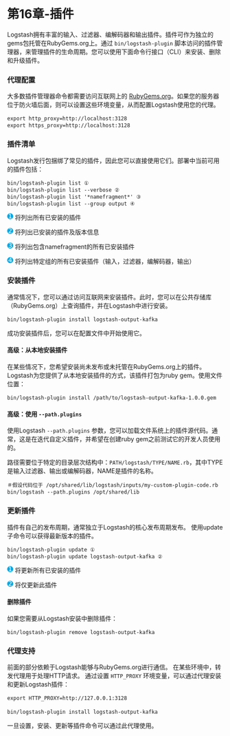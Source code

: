 # 第16章-插件

Logstash拥有丰富的输入、过滤器、编解码器和输出插件。插件可作为独立的gems包托管在RubyGems.org上。通过 `bin/logstash-plugin` 脚本访问的插件管理器，来管理插件的生命周期。您可以使用下面命令行接口（CLI）来安装、删除和升级插件。

### 代理配置

大多数插件管理器命令都需要访问互联网上的 [RubyGems.org](https://rubygems.org)。如果您的服务器位于防火墙后面，则可以设置这些环境变量，从而配置Logstash使用您的代理。

```shell
export http_proxy=http://localhost:3128
export https_proxy=http://localhost:3128
```

### 插件清单

Logstash发行包捆绑了常见的插件，因此您可以直接使用它们。部署中当前可用的插件包括：

```shell
bin/logstash-plugin list ①
bin/logstash-plugin list --verbose ②
bin/logstash-plugin list '*namefragment*' ③
bin/logstash-plugin list --group output ④
```


![1](../source/images/common/1.png) 将列出所有已安装的插件

![2](../source/images/common/2.png) 将列出已安装的插件及版本信息

![3](../source/images/common/3.png) 将列出包含namefragment的所有已安装插件

![4](../source/images/common/4.png) 将列出特定组的所有已安装插件（输入，过滤器，编解码器，输出）

### 安装插件

通常情况下，您可以通过访问互联网来安装插件。此时，您可以在公共存储库（RubyGems.org）上查询插件，并在Logstash中进行安装。

```shell
bin/logstash-plugin install logstash-output-kafka
```

成功安装插件后，您可以在配置文件中开始使用它。

#### 高级：从本地安装插件

在某些情况下，您希望安装尚未发布或未托管在RubyGems.org上的插件。 Logstash为您提供了从本地安装插件的方式，该插件打包为ruby gem。使用文件位置：

```shell
bin/logstash-plugin install /path/to/logstash-output-kafka-1.0.0.gem
```

#### 高级：使用 `--path.plugins`

使用Logstash `--path.plugins` 参数，您可以加载文件系统上的插件源代码。通常，这是在迭代自定义插件，并希望在创建ruby gem之前测试它的开发人员使用的。

路径需要位于特定的目录层次结构中：`PATH/logstash/TYPE/NAME.rb`，其中TYPE是输入过滤器、输出或编解码器，NAME是插件的名称。

```shell
＃假设代码位于 /opt/shared/lib/logstash/inputs/my-custom-plugin-code.rb
bin/logstash --path.plugins /opt/shared/lib
```

### 更新插件

插件有自己的发布周期，通常独立于Logstash的核心发布周期发布。 使用update子命令可以获得最新版本的插件。

```shell
bin/logstash-plugin update ①
bin/logstash-plugin update logstash-output-kafka ②
```


![1](../source/images/common/1.png) 将更新所有已安装的插件

![2](../source/images/common/2.png) 将仅更新此插件

#### 删除插件

如果您需要从Logstash安装中删除插件：

```shell
bin/logstash-plugin remove logstash-output-kafka
```

### 代理支持

前面的部分依赖于Logstash能够与RubyGems.org进行通信。 在某些环境中，转发代理用于处理HTTP请求。 通过设置 `HTTP_PROXY` 环境变量，可以通过代理安装和更新Logstash插件：

```shell
export HTTP_PROXY=http://127.0.0.1:3128

bin/logstash-plugin install logstash-output-kafka
```

一旦设置，安装、更新等插件命令可以通过此代理使用。
